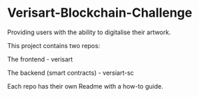 # Verisart-Blockchain-Challenge

Providing users with the ability to digitalise their artwork.

This project contains two repos:

The frontend - verisart

The backend (smart contracts) - versiart-sc

Each repo has their own Readme with a how-to guide.
